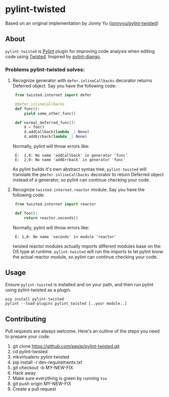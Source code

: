 pylint-twisted
===============
Based on an original implementation by Jonny Yu ([jonnyyu/pylint-twisted](https://github.com/jonnyyu/pylint-twisted))

## About

`pylint-twisted` is [Pylint](http://pylint.org) plugin for improving code
analysis when editing code using [Twisted](http://flask.pocoo.org/).
Inspired by [pylint-django](https://github.com/landscapeio/pylint-django).

### Problems pylint-twisted solves:

1. Recognize generator with `defer.inlineCallbacks` decorator returns Deferred object.  Say you have the following code:

   ```python
    from twisted.internet import defer

    @defer.inlineCallbacks
    def func():
        yield some_other_func()

    def normal_deferred_func():
        d = foo()
        d.addCallback(lambda _: None)
        d.addErrback(lambda _: None)
   ```

   Normally, pylint will throw errors like:

   ```
    E:  1,0: No name 'addCallback' in generator 'func'
    E:  2,0: No name 'addErrback' in generator 'func'
   ```

   As pylint builds it's own abstract syntax tree, `pylint-twisted` will translate
   the `@defer.inlineCallbacks` decorator to return Deferred object instead of a generator, so pylint can continue
   checking your code.

2. Recognize `twisted.internet.reactor` module. Say you have the following code:

   ```python
    from twisted.internet import reactor

    def foo():    
        return reactor.seconds()
   ```

   Normally, pylint will throw errors like:

   ```
    E: 1,0: No name 'seconds' in module 'reactor'
   ```

   twisted reactor modules actually imports different modules base on the OS type at runtime.
   `pylint-twisted` will run the imports to let pylint know the actual reactor module, so pylint can continue
   checking your code.

## Usage

Ensure `pylint-twisted` is installed and on your path, and then run pylint using
pylint-twisted as a plugin.

```
pip install pylint-twisted
pylint --load-plugins pylint_twisted [..your module..]
```

## Contributing

Pull requests are always welcome.  Here's an outline of the steps you need to
prepare your code.

1. git clone https://github.com/pexip/pylint-twisted.git
2. cd pylint-twisted
3. mkvirtualenv pylint-twisted
4. pip install -r dev-requirements.txt
5. git checkout -b MY-NEW-FIX
6. Hack away
7. Make sure everything is green by running `tox`
7. git push origin MY-NEW-FIX
8. Create a pull request
